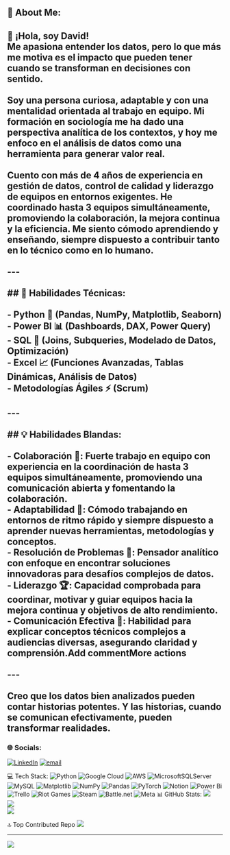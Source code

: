 ## 💫 About Me:

## 👋 **¡Hola, soy David!**  <br>Me apasiona entender los datos, pero lo que más me motiva es el impacto que pueden tener cuando se transforman en decisiones con sentido.<br><br>Soy una persona curiosa, adaptable y con una mentalidad orientada al trabajo en equipo. Mi formación en sociología me ha dado una perspectiva analítica de los contextos, y hoy me enfoco en el análisis de datos como una herramienta para generar valor real.<br><br>Cuento con más de 4 años de experiencia en gestión de datos, control de calidad y liderazgo de equipos en entornos exigentes. He coordinado hasta 3 equipos simultáneamente, promoviendo la colaboración, la mejora continua y la eficiencia. Me siento cómodo aprendiendo y enseñando, siempre dispuesto a contribuir tanto en lo técnico como en lo humano.<br><br>---<br><br>## 🔧 **Habilidades Técnicas:**<br><br>- **Python** 🐍 (Pandas, NumPy, Matplotlib, Seaborn)<br>- **Power BI** 📊 (Dashboards, DAX, Power Query)<br>- **SQL** 🔗 (Joins, Subqueries, Modelado de Datos, Optimización)<br>- **Excel** 📈 (Funciones Avanzadas, Tablas Dinámicas, Análisis de Datos)<br>- **Metodologías Ágiles** ⚡ (Scrum)<br><br>---<br><br>## 💡 **Habilidades Blandas:**<br><br>- **Colaboración** 🤝: Fuerte trabajo en equipo con experiencia en la coordinación de hasta 3 equipos simultáneamente, promoviendo una comunicación abierta y fomentando la colaboración.<br>- **Adaptabilidad** 🌱: Cómodo trabajando en entornos de ritmo rápido y siempre dispuesto a aprender nuevas herramientas, metodologías y conceptos.<br>- **Resolución de Problemas** 🧠: Pensador analítico con enfoque en encontrar soluciones innovadoras para desafíos complejos de datos.<br>- **Liderazgo** 🏆: Capacidad comprobada para coordinar, motivar y guiar equipos hacia la mejora continua y objetivos de alto rendimiento.<br>- **Comunicación Efectiva** 📣: Habilidad para explicar conceptos técnicos complejos a audiencias diversas, asegurando claridad y comprensión.Add commentMore actions<br><br>---<br><br>Creo que los datos bien analizados pueden contar historias potentes. Y las historias, cuando se comunican efectivamente, pueden transformar realidades.


### 🌐 Socials:
[![LinkedIn](https://img.shields.io/badge/LinkedIn-%230077B5.svg?logo=linkedin&logoColor=white)](https://linkedin.com/in/https://www.linkedin.com/in/davidrada87/) [![email](https://img.shields.io/badge/Email-D14836?logo=gmail&logoColor=white)](mailto:davidrada87@gmail.com) 

💻 Tech Stack:
![Python](https://img.shields.io/badge/python-3670A0?style=for-the-badge&logo=python&logoColor=ffdd54) ![Google Cloud](https://img.shields.io/badge/GoogleCloud-%234285F4.svg?style=for-the-badge&logo=google-cloud&logoColor=white) ![AWS](https://img.shields.io/badge/AWS-%23FF9900.svg?style=for-the-badge&logo=amazon-aws&logoColor=white) ![MicrosoftSQLServer](https://img.shields.io/badge/Microsoft%20SQL%20Server-CC2927?style=for-the-badge&logo=microsoft%20sql%20server&logoColor=white) ![MySQL](https://img.shields.io/badge/mysql-4479A1.svg?style=for-the-badge&logo=mysql&logoColor=white) ![Matplotlib](https://img.shields.io/badge/Matplotlib-%23ffffff.svg?style=for-the-badge&logo=Matplotlib&logoColor=black) ![NumPy](https://img.shields.io/badge/numpy-%23013243.svg?style=for-the-badge&logo=numpy&logoColor=white) ![Pandas](https://img.shields.io/badge/pandas-%23150458.svg?style=for-the-badge&logo=pandas&logoColor=white) ![PyTorch](https://img.shields.io/badge/PyTorch-%23EE4C2C.svg?style=for-the-badge&logo=PyTorch&logoColor=white) ![Notion](https://img.shields.io/badge/Notion-%23000000.svg?style=for-the-badge&logo=notion&logoColor=white) ![Power Bi](https://img.shields.io/badge/power_bi-F2C811?style=for-the-badge&logo=powerbi&logoColor=black) ![Trello](https://img.shields.io/badge/Trello-%23026AA7.svg?style=for-the-badge&logo=Trello&logoColor=white) ![Riot Games](https://img.shields.io/badge/riotgames-D32936.svg?style=for-the-badge&logo=riotgames&logoColor=white) ![Steam](https://img.shields.io/badge/steam-%23000000.svg?style=for-the-badge&logo=steam&logoColor=white) ![Battle.net](https://img.shields.io/badge/battle.net-%2300AEFF.svg?style=for-the-badge&logo=battle.net&logoColor=white) ![Meta](https://img.shields.io/badge/Meta-%230467DF.svg?style=for-the-badge&logo=Meta&logoColor=white)
📊 GitHub Stats:
![](https://github-readme-stats.vercel.app/api?username=drada87&theme=dark&hide_border=false&include_all_commits=false&count_private=false)<br/>
![](https://nirzak-streak-stats.vercel.app/?user=drada87&theme=dark&hide_border=false)<br/>
![](https://github-readme-stats.vercel.app/api/top-langs/?username=drada87&theme=dark&hide_border=false&include_all_commits=false&count_private=false&layout=compact)

🔝 Top Contributed Repo
![](https://github-contributor-stats.vercel.app/api?username=drada87&limit=5&theme=dark&combine_all_yearly_contributions=true)

---
[![](https://visitcount.itsvg.in/api?id=drada87&icon=0&color=0)](https://visitcount.itsvg.in)

